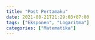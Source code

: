 ```yaml
---
title: "Post Pertamaku"
date: 2021-08-21T21:29:03+07:00
tags: ["Eksponen", "Logaritma"]
categories: ["Matematika"]
---
```


